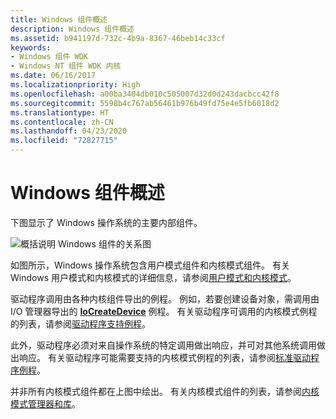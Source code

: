 ```yaml
---
title: Windows 组件概述
description: Windows 组件概述
ms.assetid: b941197d-732c-4b9a-8367-46beb14c33cf
keywords:
- Windows 组件 WDK
- Windows NT 组件 WDK 内核
ms.date: 06/16/2017
ms.localizationpriority: High
ms.openlocfilehash: a00ba3404db010c505007d32d0d243dacbcc42f8
ms.sourcegitcommit: 5598b4c767ab56461b976b49fd75e4e5fb6018d2
ms.translationtype: HT
ms.contentlocale: zh-CN
ms.lasthandoff: 04/23/2020
ms.locfileid: "72827715"
---
```

# <a name="overview-of-windows-components"></a>Windows 组件概述





下图显示了 Windows 操作系统的主要内部组件。

![概括说明 Windows 组件的关系图](images/ntarch.png)

如图所示，Windows 操作系统包含用户模式组件和内核模式组件。 有关 Windows 用户模式和内核模式的详细信息，请参阅[用户模式和内核模式](https://docs.microsoft.com/windows-hardware/drivers/gettingstarted/user-mode-and-kernel-mode)。

驱动程序调用由各种内核组件导出的例程。 例如，若要创建设备对象，需调用由 I/O 管理器导出的 [**IoCreateDevice**](https://docs.microsoft.com/windows-hardware/drivers/ddi/wdm/nf-wdm-iocreatedevice) 例程。 有关驱动程序可调用的内核模式例程的列表，请参阅[驱动程序支持例程](https://docs.microsoft.com/windows-hardware/drivers/ddi/index)。

此外，驱动程序必须对来自操作系统的特定调用做出响应，并可对其他系统调用做出响应。 有关驱动程序可能需要支持的内核模式例程的列表，请参阅[标准驱动程序例程](https://docs.microsoft.com/windows-hardware/drivers/kernel/introduction-to-standard-driver-routines)。

并非所有内核模式组件都在上图中绘出。 有关内核模式组件的列表，请参阅[内核模式管理器和库](kernel-mode-managers-and-libraries.md)。

 

 




